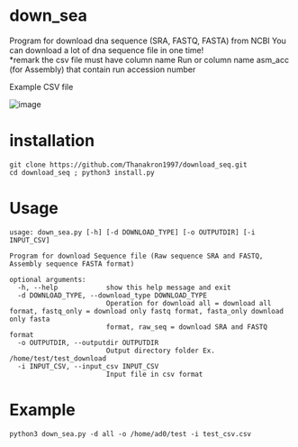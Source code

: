 down_sea
==============

Program for download dna sequence (SRA, FASTQ, FASTA) from NCBI
You can download a lot of dna sequence file in one time! \
*remark the csv file must have column name Run or column name asm_acc (for Assembly) that contain run accession number 

Example CSV file

![image](https://user-images.githubusercontent.com/100277150/214243752-42ed0fd8-e24f-470b-9639-77fdaef7098b.png)



# installation
```
git clone https://github.com/Thanakron1997/download_seq.git
cd download_seq ; python3 install.py
```

# Usage 
```
usage: down_sea.py [-h] [-d DOWNLOAD_TYPE] [-o OUTPUTDIR] [-i INPUT_CSV]

Program for download Sequence file (Raw sequence SRA and FASTQ, Assembly sequence FASTA format)

optional arguments:
  -h, --help            show this help message and exit
  -d DOWNLOAD_TYPE, --download_type DOWNLOAD_TYPE
                        Operation for download all = download all format, fastq_only = download only fastq format, fasta_only download only fasta
                        format, raw_seq = download SRA and FASTQ format
  -o OUTPUTDIR, --outputdir OUTPUTDIR
                        Output directory folder Ex. /home/test/test_download
  -i INPUT_CSV, --input_csv INPUT_CSV
                        Input file in csv format
```

# Example 
```
python3 down_sea.py -d all -o /home/ad0/test -i test_csv.csv
```
